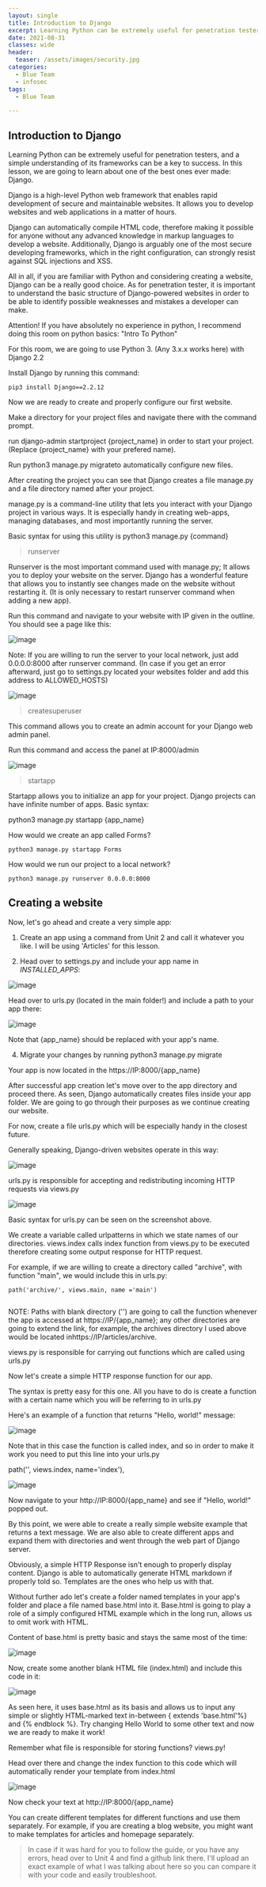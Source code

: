 ```yaml
---
layout: single
title: Introduction to Django
excerpt: Learning Python can be extremely useful for penetration testers, and a simple understanding of its frameworks can be a key to success.
date: 2021-08-31
classes: wide
header:
  teaser: /assets/images/security.jpg
categories:
  - Blue Team
  - infosec
tags:
  - Blue Team

---
```



##  Introduction to Django

Learning Python can be extremely useful for penetration testers, and a simple understanding of its frameworks can be a key to success. In this lesson, we are going to learn about one of the best ones ever made: Django. 

Django is a high-level Python web framework that enables rapid development of secure and maintainable websites. It allows you to develop websites and web applications in a matter of hours.

Django can automatically compile HTML code, therefore making it possible for anyone without any advanced knowledge in markup languages to develop a website. Additionally, Django is arguably one of the most secure developing frameworks, which in the right configuration, can strongly resist against SQL injections and XSS.

All in all, if you are familiar with Python and considering creating a website, Django can be a really good choice. As for penetration tester, it is important to understand the basic structure of Django-powered websites in order to be able to identify possible weaknesses and mistakes a developer can make.


Attention! If you have absolutely no experience in python, I recommend doing this room on python basics: "Intro To Python"

For this room, we are going to use Python 3. (Any 3.x.x works here) with Django 2.2

Install Django by running this command:
```
pip3 install Django==2.2.12
```


Now we are ready to create and properly configure our first website.

Make a directory for your project files and navigate there with the command prompt.

run django-admin startproject {project_name} in order to start your project. (Replace {project_name} with your prefered name).

Run python3 manage.py migrateto automatically configure new files.

After creating the project you can see that Django creates a file manage.py and a file directory named after your project.

manage.py is a command-line utility that lets you interact with your Django project in various ways. It is especially handy in creating web-apps, managing databases, and most importantly running the server.

Basic syntax for using this utility is python3 manage.py {command}

> runserver

Runserver is the most important command used with manage.py; It allows you to deploy your website on the server. Django has a wonderful feature that allows you to instantly see changes made on the website without restarting it. (It is only necessary to restart runserver command when adding a new app).

Run this command and navigate to your website with IP given in the outline. You should see a page like this:


![image](https://user-images.githubusercontent.com/89842187/132133740-bf012641-e995-4789-b710-e110fdad2294.png)



Note: If you are willing to run the server to your local network, just add 0.0.0.0:8000 after runserver command. (In case if you get an error afterward, just go to settings.py located your websites folder and add this address to ALLOWED_HOSTS)

![image](https://user-images.githubusercontent.com/89842187/132133771-a673f6da-8e53-4cad-9c70-0148b0e8a401.png)


> createsuperuser

This command allows you to create an admin account for your Django web admin panel. 

Run this command and access the panel at IP:8000/admin

![image](https://user-images.githubusercontent.com/89842187/132133776-8ebad27c-547e-4bd2-9cde-681ebb2aafb0.png)


> startapp

Startapp allows you to initialize an app for your project. Django projects can have infinite number of apps. Basic syntax:

python3 manage.py startapp {app_name}

How would we create an app called Forms? 

```
python3 manage.py startapp Forms
```

How would we run our project to a local network?

```
python3 manage.py runserver 0.0.0.0:8000
```

## Creating a website

Now, let's go ahead and create a very simple app: 

1. Create an app using a command from Unit 2 and call it whatever you like. I will be using 'Articles' for this lesson.

2. Head over to settings.py and include your app name in *INSTALLED_APPS*:

![image](https://user-images.githubusercontent.com/89842187/132133788-eaf528df-cd08-4ab3-9a28-4b19e96380dd.png)

Head over to urls.py (located in the main folder!) and include a path to your app there:

![image](https://user-images.githubusercontent.com/89842187/132133794-38e4d93d-60a0-42c3-88ec-be02876272dc.png)


Note that {app_name} should be replaced with your app's name.

4. Migrate your changes by running python3 manage.py migrate

Your app is now located in the https://IP:8000/{app_name} 

After successful app creation let's move over to the app directory and proceed there. As seen, Django automatically creates files inside your app folder. We are going to go through their purposes as we continue creating our website.

For now, create a file urls.py which will be especially handy in the closest future.

Generally speaking, Django-driven websites operate in this way:

![image](https://user-images.githubusercontent.com/89842187/132133805-93a249da-84fe-45a7-aa06-a664cf91cced.png)


urls.py is responsible for accepting and redistributing incoming HTTP requests via views.py

![image](https://user-images.githubusercontent.com/89842187/132133808-b8322d1e-95e1-4115-9f90-a8871b8531d4.png)

Basic syntax for urls.py can be seen on the screenshot above. 

We create a variable called urlpatterns in which we state names of our directories. views.index calls index function from views.py to be executed therefore creating some output response for HTTP request.

For example, if we are willing to create a directory called "archive", with function "main", we would include this in urls.py:

```
path('archive/', views.main, name ='main')


```

NOTE: Paths with blank directory ('') are going to call the function whenever the app is accessed at https://IP/{app_name}; any other directories are going to extend the link, for example, the archives directory I used above would be located inhttps://IP/articles/archive.

views.py is responsible for carrying out functions which are called using urls.py

Now let's create a simple HTTP response function for our app.

The syntax is pretty easy for this one. All you have to do is create a function with a certain name which you will be referring to in urls.py 

Here's an example of a function that returns "Hello, world!" message:

![image](https://user-images.githubusercontent.com/89842187/132133828-7a2b34b5-92cf-434d-8238-6f634587f564.png)


Note that in this case the function is called index, and so in order to make it work you need to put this line into your urls.py

path('', views.index, name='index'),

![image](https://user-images.githubusercontent.com/89842187/132133835-8ce1bd84-62b7-4c94-87e3-6051e5c74159.png)


Now navigate to your http://IP:8000/{app_name} and see if "Hello, world!" popped out.

By this point, we were able to create a really simple website example that returns a text message. We are also able to create different apps and expand them with directories and went through the web part of Django server. 

Obviously, a simple HTTP Response isn't enough to properly display content. Django is able to automatically generate HTML markdown if properly told so. Templates are the ones who help us with that. 

Without further ado let's create a folder named templates in your app's folder and place a file named base.html into it. Base.html is going to play a role of a simply configured HTML example which in the long run, allows us to omit work with HTML. 

Content of base.html is pretty basic and stays the same most of the time:

![image](https://user-images.githubusercontent.com/89842187/132133840-471eb34b-bb46-4216-885c-7401ba13e8be.png)

Now, create some another blank HTML file (index.html) and include this code in it:

![image](https://user-images.githubusercontent.com/89842187/132133843-51b5d2f8-1841-4b4a-a044-dd95a486814e.png)


As seen here, it uses base.html as its basis and allows us to input any simple or slightly HTML-marked text in-between { extends 'base.html'%} and {% endblock %}. Try changing Hello World to some other text and now we are ready to make it work!

Remember what file is responsible for storing functions? views.py! 

Head over there and change the index function to this code which will automatically render your template from index.html

![image](https://user-images.githubusercontent.com/89842187/132133851-ef6e03da-b20a-417a-97dd-b7a02480d454.png)


Now check your text at http://IP:8000/{app_name}

You can create different templates for different functions and use them separately. For example, if you are creating a blog website, you might want to make templates for articles and homepage separately.

> In case if it was hard for you to follow the guide, or you have any errors, head over to Unit 4 and find a github link there. I'll upload an exact example of what I was talking about here so you can compare it with your code and easily troubleshoot.
